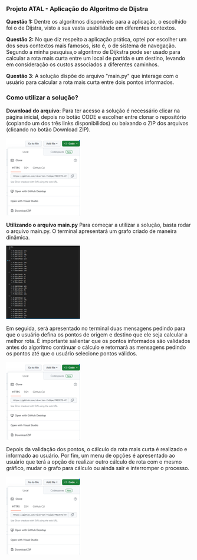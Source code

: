 ### Projeto ATAL - Aplicação do Algoritmo de Dijstra

**Questão 1:** Dentre os algoritmos disponíveis para a aplicação, o escolhido foi o de Dijstra, visto a sua vasta usabilidade em diferentes contextos.

**Questão 2:** No que diz respeito a aplicação prática, optei por escolher um dos seus contextos mais famosos, isto é, o de sistema de navegação. Segundo a minha pesquisa,o algoritmo de Dijkstra pode ser usado para calcular a rota mais curta entre um local de partida e um destino, levando em consideração os custos associados a diferentes caminhos.

**Questão 3**: A solução dispõe do arquivo "main.py" que interage com o usuário para calcular a rota mais curta entre dois pontos informados.

### Como utilizar a solução?

**Download do arquivo**: Para ter acesso a solução é necessário clicar na página inicial, depois no botão CODE e escolher entre clonar o repositório (copiando um dos três links disponibilidos) ou baixando o ZIP dos arquivos (clicando no botão Download ZIP).

<p float="left">
 <img src="https://github.com/niverton-felipe/PROJETO-ATAL/blob/master/CLONAR%20BAIXAR%20REPOSITORIO.png" width="200" />
</p>

**Utilizando o arquivo main.py**
  Para começar a utilizar a solução, basta rodar o arquivo main.py. O terminal apresentará um grafo criado de maneira dinâmica.
  <p float="left">
 <img src="https://github.com/niverton-felipe/PROJETO-ATAL/blob/master/APRESENTACAO%20GRAFO.png" width="200" />
</p>

  Em seguida, será apresentado no terminal duas mensagens pedindo para que o usuário defina os pontos de origem e destino que ele seja calcular a melhor rota. É importante salientar que os pontos informados são validados antes do algoritmo continuar o cálculo e retornará as mensagens pedindo os pontos até que o usuário selecione pontos válidos.
  
  <p float="left">
 <img src="https://github.com/niverton-felipe/PROJETO-ATAL/blob/master/CLONAR%20BAIXAR%20REPOSITORIO.png" width="200" />
</p>

  Depois da validação dos pontos, o cálculo da rota mais curta é realizado e informado ao usuário. Por fim, um menu de opções é apresentado ao usuário que terá a opção de realizar outro cálculo de rota com o mesmo gráfico, mudar o grafo para cálculo ou ainda sair e interromper o processo.
  
 <p float="left">
 <img src="https://github.com/niverton-felipe/PROJETO-ATAL/blob/master/CLONAR%20BAIXAR%20REPOSITORIO.png" width="200" />
</p>
  


